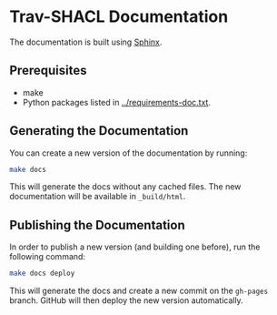 # Trav-SHACL Documentation

The documentation is built using [Sphinx](https://www.sphinx-doc.org/en/master/).

## Prerequisites
* make
* Python packages listed in [../requirements-doc.txt](https://raw.githubusercontent.com/SDM-TIB/diefpy/master/requirements-doc.txt).

## Generating the Documentation
You can create a new version of the documentation by running:
```bash
make docs
```

This will generate the docs without any cached files. The new documentation will be available in `_build/html`.

## Publishing the Documentation
In order to publish a new version (and building one before), run the following command:
```bash
make docs deploy
```

This will generate the docs and create a new commit on the `gh-pages` branch. GitHub will then deploy the new version automatically.